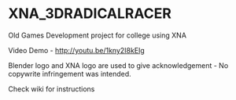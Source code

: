 XNA_3DRADICALRACER
==================

Old Games Development project for college using XNA

Video Demo - http://youtu.be/1kny2I8kEIg

Blender logo and XNA logo are used to give acknowledgement - No copywrite infringement was intended.

Check wiki for instructions
